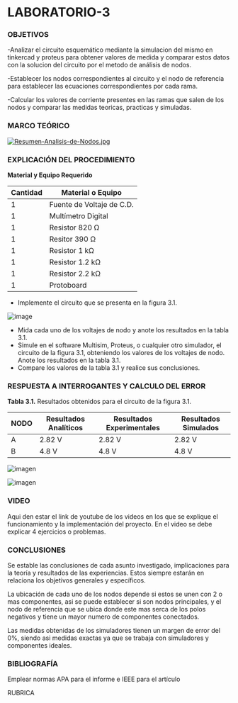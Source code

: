 # LABORATORIO-3
 

<h3>OBJETIVOS</h3>


-Analizar el circuito esquemático mediante la simulacion del mismo en tinkercad y proteus para obtener valores de medida y comparar estos datos con la solucion del circuito por el metodo de análisis de nodos.

-Establecer los nodos correspondientes al circuito y el nodo de referencia para establecer las ecuaciones correspondientes por cada rama.

-Calcular los valores de corriente presentes en las ramas que salen de los nodos y comparar las medidas teoricas, practicas y simuladas.


<h3>MARCO TEÓRICO</h3>

[![Resumen-Analisis-de-Nodos.jpg](https://i.postimg.cc/XvYDKFH3/Resumen-Analisis-de-Nodos.jpg)](https://postimg.cc/bZ4TpGfF)


<h3>EXPLICACIÓN DEL PROCEDIMIENTO</h3>

**Material y Equipo Requerido**

|**Cantidad**|**Material o Equipo**|
|------------|---------------------|
|1| Fuente de Voltaje de C.D.|
|1|Multímetro Digital|
|1|Resistor 820 Ω|
|1|Resitor 390 Ω|
|1|Resistor 1 kΩ|
|1|Resistor 1.2 kΩ|
|1|Resistor 2.2 kΩ|
|1|Protoboard|

- Implemente el circuito que se presenta en la figura 3.1.

![image](https://user-images.githubusercontent.com/93739242/143947768-548fdd2e-91ed-44b4-9c32-06f390e03371.png)

- Mida cada uno de los voltajes de nodo y anote los resultados en la tabla 3.1.
- Simule en el software Multisim, Proteus, o cualquier otro simulador, el circuito de la figura 3.1, obteniendo los valores de los voltajes de nodo. Anote los resultados en la tabla 3.1.
- Compare los valores de la tabla 3.1 y realice sus conclusiones.

<h3>RESPUESTA A INTERROGANTES Y CALCULO DEL ERROR</h3>

**Tabla 3.1.** Resultados obtenidos para el circuito de la figura 3.1.

|  **NODO**  |   **Resultados Analíticos**   |  **Resultados Experimentales**   |    **Resultados Simulados**    |
|------|-------|-----|-------|
|   A    | 2.82 V  |  2.82 V    |  2.82 V    |
|    B   |  4.8 V |   4.8 V   |   4.8 V   |



![imagen](https://user-images.githubusercontent.com/93798427/143974155-1f047b23-ed65-48c6-afba-58514fc186ab.png)

![imagen](https://user-images.githubusercontent.com/93798427/143974246-6b00d565-d0dd-4a3a-8e03-b2adedc16498.png)


 
<h3>VIDEO</h3>

Aqui den estar el link de youtube de los videos en los que se explique el funcionamiento y la implementación del proyecto. En el video se debe explicar 4 ejercicios o problemas.

<h3>CONCLUSIONES</h3>

Se estable las conclusiones de cada asunto investigado, implicaciones para la teoría y resultados de las experiencias. Estos siempre estarán en relaciona los objetivos generales y específicos.


La ubicación de cada uno de los nodos depende si estos se unen con 2 o mas componentes, asi se puede establecer si son nodos principales, y el nodo de referencia que se ubica donde este mas serca de los polos negativos y tiene un mayor numero de componentes conectados.

Las medidas obtenidas de los simuladores tienen un margen de error del 0%, siendo asi medidas exactas ya que se trabaja con simuladores y componentes ideales.



<h3>BIBLIOGRAFÍA</h3>

Emplear normas APA para el informe e IEEE para el artículo

RUBRICA
